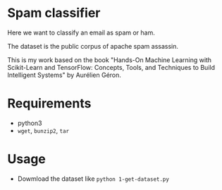 # Spam classifier
Here we want to classify an email as spam or ham.

The dataset is the public corpus of apache spam assassin.

This is my work based on the book "Hands-On Machine Learning with Scikit-Learn and TensorFlow: Concepts, Tools, and Techniques to Build Intelligent Systems" by  Aurélien Géron.

# Requirements
* python3
* `wget`, `bunzip2`, `tar`

# Usage
* Dowmload the dataset like `python 1-get-dataset.py`
